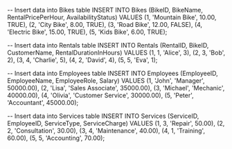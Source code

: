 -- Insert data into Bikes table
INSERT INTO Bikes (BikeID, BikeName, RentalPricePerHour, AvailabilityStatus) VALUES
(1, 'Mountain Bike', 10.00, TRUE),
(2, 'City Bike', 8.00, TRUE),
(3, 'Road Bike', 12.00, FALSE),
(4, 'Electric Bike', 15.00, TRUE),
(5, 'Kids Bike', 6.00, TRUE);

-- Insert data into Rentals table
INSERT INTO Rentals (RentalID, BikeID, CustomerName, RentalDurationInHours) VALUES
(1, 1, 'Alice', 3),
(2, 3, 'Bob', 2),
(3, 4, 'Charlie', 5),
(4, 2, 'David', 4),
(5, 5, 'Eva', 1);

-- Insert data into Employees table
INSERT INTO Employees (EmployeeID, EmployeeName, EmployeeRole, Salary) VALUES
(1, 'John', 'Manager', 50000.00),
(2, 'Lisa', 'Sales Associate', 35000.00),
(3, 'Michael', 'Mechanic', 40000.00),
(4, 'Olivia', 'Customer Service', 30000.00),
(5, 'Peter', 'Accountant', 45000.00);

-- Insert data into Services table
INSERT INTO Services (ServiceID, EmployeeID, ServiceType, ServiceCharge) VALUES
(1, 3, 'Repair', 50.00),
(2, 2, 'Consultation', 30.00),
(3, 4, 'Maintenance', 40.00),
(4, 1, 'Training', 60.00),
(5, 5, 'Accounting', 70.00);
